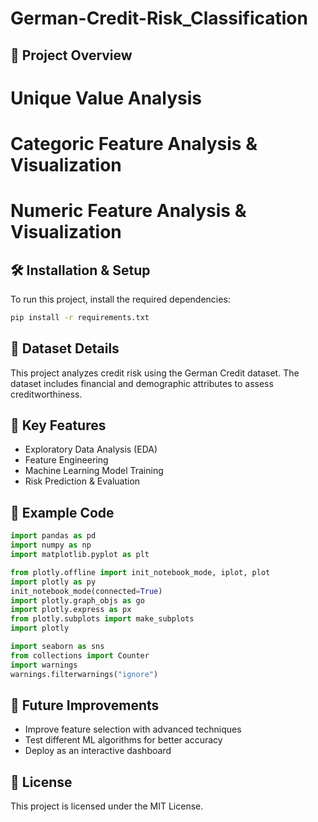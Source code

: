 # German-Credit-Risk_Classification

## 📌 Project Overview
# Unique Value Analysis

# Categoric Feature Analysis & Visualization

# Numeric Feature Analysis & Visualization

## 🛠️ Installation & Setup
To run this project, install the required dependencies:
```bash
pip install -r requirements.txt
```

## 💊 Dataset Details
This project analyzes credit risk using the German Credit dataset. The dataset includes financial and demographic attributes to assess creditworthiness.

## 🚀 Key Features
- Exploratory Data Analysis (EDA)
- Feature Engineering
- Machine Learning Model Training
- Risk Prediction & Evaluation

## 📝 Example Code
```python
import pandas as pd
import numpy as np
import matplotlib.pyplot as plt

from plotly.offline import init_notebook_mode, iplot, plot
import plotly as py
init_notebook_mode(connected=True)
import plotly.graph_objs as go
import plotly.express as px
from plotly.subplots import make_subplots
import plotly

import seaborn as sns
from collections import Counter
import warnings
warnings.filterwarnings("ignore")
```

## 🔮 Future Improvements
- Improve feature selection with advanced techniques
- Test different ML algorithms for better accuracy
- Deploy as an interactive dashboard

## 🐄 License
This project is licensed under the MIT License.

